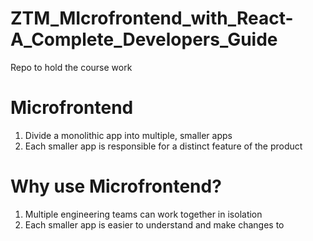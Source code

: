 # ZTM_MIcrofrontend_with_React-A_Complete_Developers_Guide
Repo to hold the course work


# Microfrontend

1. Divide a monolithic app into multiple, smaller apps
2. Each smaller app is responsible for a distinct feature of the product

# Why use Microfrontend?

1. Multiple engineering teams can work together in isolation
2. Each smaller app is easier to understand and make changes to 